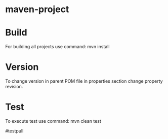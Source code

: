 # maven-project

# Build 
For building all projects use command:
mvn install

# Version
To change version in parent POM file in properties section change property revision.

# Test
To execute test use command:
mvn clean test


#testpull
